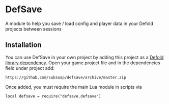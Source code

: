 # DefSave
A module to help you save / load config and player data in your Defold projects between sessions

## Installation
You can use DefSave in your own project by adding this project as a [Defold library dependency](http://www.defold.com/manuals/libraries/). Open your game.project file and in the dependencies field under project add:

	https://github.com/subsoap/defsave/archive/master.zip
  
Once added, you must require the main Lua module in scripts via

```
local defsave = require("defsave.defsave")
```
